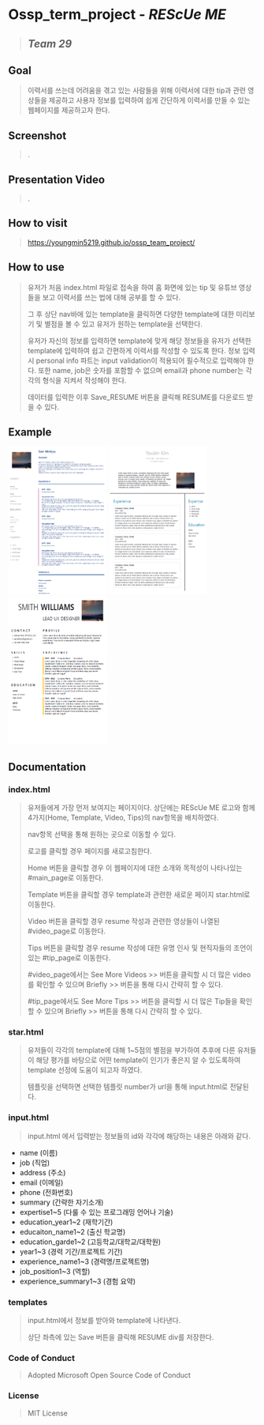 # Ossp_term_project - *REScUe ME*
> ## *Team 29*

## Goal
>이력서를 쓰는데 어려움을 겪고 있는 사람들을 위해 이력서에 대한 tip과 관련 영상들을 제공하고 사용자 정보를 입력하여 쉽게 간단하게 이력서를 만들 수 있는 웹페이지를 제공하고자 한다.


## Screenshot
>.
## Presentation Video
> .
## How to visit
> https://youngmin5219.github.io/ossp_team_project/
## How to use
>유저가 처음 index.html 파일로 접속을 하여 홈 화면에 있는 tip 및 유튜브 영상들을 보고 이력서를 쓰는 법에 대해 공부를 할 수 있다.
>
>그 후 상단 nav바에 있는 template을 클릭하면 다양한 template에 대한 미리보기 및 별점을 볼 수 있고 유저가 원하는 template을 선택한다.
>
>유저가 자신의 정보를 입력하면 template에 맞게 해당 정보들을 유저가 선택한 template에 입력하여 쉽고 간편하게 이력서를 작성할 수 있도록 한다.
>정보 입력 시 personal info 파트는 input validation이 적용되어 필수적으로 입력해야 한다.
>또한 name, job은 숫자를 포함할 수 없으며 email과 phone number는 각각의 형식을 지켜서 작성해야 한다.
>
>데이터를 입력한 이후 Save_RESUME 버튼을 클릭해 RESUME를 다운로드 받을 수 있다.

## Example
<img src="./images/template_img1.PNG" width="200px" height ="300px" title="Github_Logo"/>
<img src="./images/template_img2.PNG" width="200px" height ="300px" title="Github_Logo"/>
<img src="./images/template_img3.PNG" width="200px" height ="300px" title="Github_Logo"/>

## Documentation

### index.html
>유저들에게 가장 먼저 보여지는 페이지이다. 상단에는 REScUe ME 로고와 함께 4가지(Home, Template, Video, Tips)의 nav항목을 배치하였다.
>
>nav항목 선택을 통해 원하는 곳으로 이동할 수 있다.
>
>
>로고를 클릭할 경우 페이지를 새로고침한다.
>
>Home 버튼을 클릭할 경우 이 웹페이지에 대한 소개와 목적성이 나타나있는 #main_page로 이동한다.
>
>Template 버튼을 클릭할 경우 template과 관련한 새로운 페이지 star.html로 이동한다.
>
>Video 버튼을 클릭할 경우 resume 작성과 관련한 영상들이 나열된 #video_page로 이동한다.
>
>Tips 버튼을 클릭할 경우 resume 작성에 대한 유명 인사 및 현직자들의 조언이 있는 #tip_page로 이동한다.
>
>
>#video_page에서는 See More Videos >> 버튼을 클릭할 시 더 많은 video를 확인할 수 있으며 Briefly >> 버튼을 통해 다시 간략히 할 수 있다.
>
>#tip_page에서도 See More Tips >> 버튼을 클릭할 시 더 많은 Tip들을 확인할 수 있으며 Briefly >> 버튼을 통해 다시 간략히 할 수 있다.

### star.html
>유저들이 각각의 template에 대해 1~5점의 별점을 부가하여 추후에 다른 유저들이 해당 평가를 바탕으로 어떤 template이 인기가 좋은지 알 수 있도록하여 template 선정에 도움이 되고자 하였다.
>
>템플릿을 선택하면 선택한 템플릿 number가 url을 통해 input.html로 전달된다.

### input.html
>input.html 에서 입력받는 정보들의 id와 각각에 해당하는 내용은 아래와 같다.
>
- name (이름)
- job (직업)
- address (주소)
- email (이메일)
- phone (전화번호)
- summary (간략한 자기소개)
- expertise1~5 (다룰 수 있는 프로그래밍 언어나 기술)
- education_year1~2 (재학기간)
- educaiton_name1~2 (출신 학교명)
- education_garde1~2 (고등학교/대학교/대학원)
- year1~3 (경력 기간/프로젝트 기간)
- experience_name1~3 (경력명/프로젝트명)
- job_position1~3 (역할)
- experience_summary1~3 (경험 요약)


### templates
>input.html에서 정보를 받아와 template에 나타낸다.
>
>상단 좌측에 있는 Save 버튼을 클릭해 RESUME div를 저장한다.

### Code of Conduct
> Adopted Microsoft Open Source Code of Conduct

### License
> MIT License

